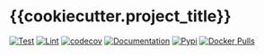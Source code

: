 # {{cookiecutter.project_title}}


[![Test](https://github.com/{{cookiecutter.github_user}}/{{cookiecutter.project_dir}}/actions/workflows/test.yml/badge.svg)](https://github.com/{{cookiecutter.github_user}}/{{cookiecutter.project_dir}}/actions/workflows/test.yml)
[![Lint](https://github.com/{{cookiecutter.github_user}}/{{cookiecutter.project_dir}}/actions/workflows/lint.yml/badge.svg)](https://github.com/{{cookiecutter.github_user}}/{{cookiecutter.project_dir}}/actions/workflows/lint.yml)
[![codecov](https://codecov.io/github/{{cookiecutter.github_user}}/{{cookiecutter.project_dir}}/graph/badge.svg?token=FBUB7HML5S)](https://codecov.io/github/{{cookiecutter.github_user}}/{{cookiecutter.project_dir}})
[![Documentation](https://github.com/{{cookiecutter.github_user}}/{{cookiecutter.project_dir}}/actions/workflows/docs.yml/badge.svg)](https://{{cookiecutter.github_user}}.github.io/{{cookiecutter.project_dir}}/)
[![Pypi](https://badge.fury.io/py/{{cookiecutter.github_user}}-{{cookiecutter.project_dir}}.svg)](https://badge.fury.io/py/{{cookiecutter.github_user}}-{{cookiecutter.project_dir}})
[![Docker Pulls](https://img.shields.io/docker/pulls/{{cookiecutter.github_user}}/{{cookiecutter.project_dir}})](https://hub.docker.com/repository/docker/{{cookiecutter.github_user}}/{{cookiecutter.project_dir}}/tags)

